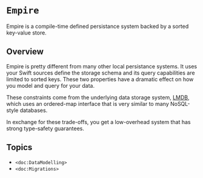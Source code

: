 # ``Empire``

Empire is a compile-time defined persistance system backed by a sorted key-value store.

## Overview

Empire is pretty different from many other local persistance systems. It uses your Swift sources define the storage schema and its query capabilities are limited to sorted keys. These two properties have a dramatic effect on how you model and query for your data.

These constraints come from the underlying data storage system, [LMDB](https://www.symas.com/mdb), which uses an ordered-map interface that is very similar to many NoSQL-style databases.

In exchange for these trade-offs, you get a low-overhead system that has strong type-safety guarantees.

## Topics

- ``<doc:DataModelling>``
- ``<doc:Migrations>``
